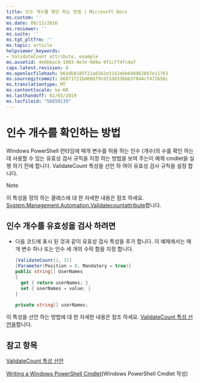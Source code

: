 ```yaml
---
title: 인수 개수를 확인 하는 방법 | Microsoft Docs
ms.custom: ''
ms.date: 09/13/2016
ms.reviewer: ''
ms.suite: ''
ms.tgt_pltfrm: ''
ms.topic: article
helpviewer_keywords:
- ValidateCount attribute, example
ms.assetid: 4e6b6ac4-1003-4e7e-9d4a-9f1cf74fc4af
caps.latest.revision: 8
ms.openlocfilehash: b6ddb8185f21a65b2e3142ebb640962047e11763
ms.sourcegitcommit: b6871f21bd666f9cd71dd336bb3f844cf472b56c
ms.translationtype: MT
ms.contentlocale: ko-KR
ms.lasthandoff: 02/03/2019
ms.locfileid: "56859139"
---
```

# <a name="how-to-validate-an-argument-count"></a>인수 개수를 확인하는 방법

Windows PowerShell 런타임에 매개 변수를 허용 하는 인수 (개수)의 수를 확인 하는 데 사용할 수 있는 유효성 검사 규칙을 지정 하는 방법을 보여 주는이 예제 cmdlet을 실행 하기 전에 합니다. ValidateCount 특성을 선언 하 여이 유효성 검사 규칙을 설정 합니다.

> [!NOTE]
> 이 특성을 정의 하는 클래스에 대 한 자세한 내용은 참조 하세요. [System.Management.Automation.Validatecountattribute](/dotnet/api/System.Management.Automation.ValidateCountAttribute)합니다.

## <a name="to-validate-an-argument-count"></a>인수 개수를 유효성을 검사 하려면

- 다음 코드에 표시 된 것과 같이 유효성 검사 특성을 추가 합니다. 이 예제에서는 매개 변수 하나 또는 인수 세 개의 수락 함을 지정 합니다.

    ```csharp
    [ValidateCount(1, 3)]
    [Parameter(Position = 0, Mandatory = true)]
    public string[] UserNames
    {
      get { return userNames; }
      set { userNames = value; }
    }

    private string[] userNames;
    ```

이 특성을 선언 하는 방법에 대 한 자세한 내용은 참조 하세요. [ValidateCount 특성 선언을](./validatecount-attribute-declaration.md)합니다.

## <a name="see-also"></a>참고 항목

[ValidateCount 특성 선언](./validatecount-attribute-declaration.md)

[Writing a Windows PowerShell Cmdlet](./writing-a-windows-powershell-cmdlet.md)(Windows PowerShell Cmdlet 작성)
